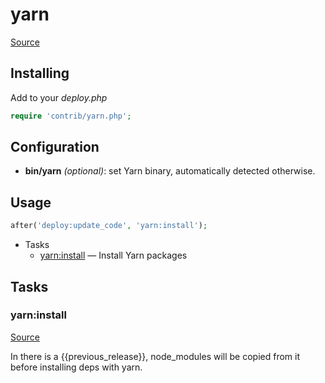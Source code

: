 <!-- DO NOT EDIT THIS FILE! -->
<!-- Instead edit contrib/yarn.php -->
<!-- Then run bin/docgen -->

# yarn

[Source](/contrib/yarn.php)


## Installing

Add to your _deploy.php_

```php
require 'contrib/yarn.php';
```

## Configuration

- **bin/yarn** *(optional)*: set Yarn binary, automatically detected otherwise.

## Usage

```php
after('deploy:update_code', 'yarn:install');
```


* Tasks
  * [yarn:install](#yarninstall) — Install Yarn packages


## Tasks
### yarn:install
[Source](https://github.com/deployphp/deployer/search?q=%22yarn%3Ainstall%22+in%3Afile+language%3Aphp+path%3Acontrib+filename%3Ayarn.php)

In there is a {{previous_release}}, node_modules will be copied from it before installing deps with yarn.


